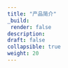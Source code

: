 ```yaml
---
title: "产品简介"
_build:
 render: false 
description:
draft: false
collapsible: true
weight: 20
---
```

